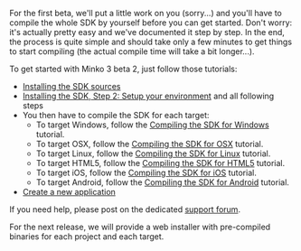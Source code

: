 For the first beta, we'll put a little work on you (sorry...) and you'll have to compile the whole SDK by yourself before you can get started. Don't worry: it's actually pretty easy and we've documented it step by step. In the end, the process is quite simple and should take only a few minutes to get things to start compiling (the actual compile time will take a bit longer...).

To get started with Minko 3 beta 2, just follow those tutorials:

-   [Installing the SDK sources](../tutorial/Installing_the_SDK_sources.md)
-   [Installing the SDK, Step 2: Setup your environment](../tutorial/Installing_the_SDK.md#Step_2:_Setup_your_environment) and all following steps
-   You then have to compile the SDK for each target:
    -   To target Windows, follow the [Compiling the SDK for Windows](../tutorial/Compiling_the_SDK_for_Windows.md) tutorial.
    -   To target OSX, follow the [Compiling the SDK for OSX](../tutorial/Compiling_the_SDK_for_OS_X.md) tutorial.
    -   To target Linux, follow the [Compiling the SDK for Linux](../tutorial/Compiling_the_SDK_for_Linux.md) tutorial.
    -   To target HTML5, follow the [Compiling the SDK for HTML5](../tutorial/Compiling_the_SDK_for_HTML5.md) tutorial.
    -   To target iOS, follow the [Compiling the SDK for iOS](../tutorial/Compiling_the_SDK_for_iOS.md) tutorial.
    -   To target Android, follow the [Compiling the SDK for Android](../tutorial/Compiling_the_SDK_for_Android.md) tutorial.
-   [Create a new application](../tutorial/Create_a_new_application.md)

If you need help, please post on the dedicated [support forum](http://minko.io/forums/forum/support/minko-engine/).

For the next release, we will provide a web installer with pre-compiled binaries for each project and each target.
